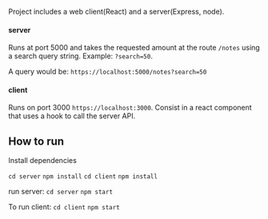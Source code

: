 Project includes a web client(React) and a server(Express, node).

#### server

Runs at port 5000 and takes the requested amount at the route `/notes` using a search query string. Example: `?search=50`.

A query would be: `https://localhost:5000/notes?search=50`

#### client

Runs on port 3000 `https://localhost:3000`.
Consist in a react component that uses a hook to call the server API.

## How to run

Install dependencies

`cd server` `npm install`
`cd client` `npm install`

run server: `cd server` `npm start`

To run client: `cd client` `npm start`
